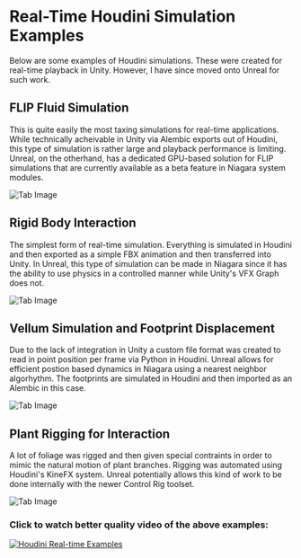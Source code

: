 # Real-Time Houdini Simulation Examples
Below are some examples of Houdini simulations. These were created for real-time playback in Unity. However, I have since moved onto Unreal for such work.  
## FLIP Fluid Simulation
This is quite easily the most taxing simulations for real-time applications. While technically acheivable in Unity via Alembic exports out of Houdini, this type of simulation is rather large and playback performance is limiting. Unreal, on the otherhand, has a dedicated GPU-based solution for FLIP simulations that are currently available as a beta feature in Niagara system modules.

![Tab Image](./IMG/FLIP_Fluid_Sim.gif) 

## Rigid Body Interaction
The simplest form of real-time simulation. Everything is simulated in Houdini and then exported as a simple FBX animation and then transferred into Unity. In Unreal, this type of simulation can be made in Niagara since it has the ability to use physics in a controlled manner while Unity's VFX Graph does not.

![Tab Image](./IMG/RBD_Sim.gif) 

## Vellum Simulation and Footprint Displacement
Due to the lack of integration in Unity a custom file format was created to read in point position per frame via Python in Houdini. Unreal allows for efficient postion based dynamics in Niagara using a nearest neighbor algorhythm. The footprints are simulated in Houdini and then imported as an Alembic in this case.

![Tab Image](./IMG/Vellum_Sim.gif) 

## Plant Rigging for Interaction
A lot of foliage was rigged and then given special contraints in order to mimic the natural motion of plant branches. Rigging was automated using Houdini's KineFX system. Unreal potentially allows this kind of work to be done internally with the newer Control Rig toolset.

![Tab Image](./IMG/Plant_Rigging.gif) 

### Click to watch better quality video of the above examples:
[![Houdini Real-time Examples](https://vumbnail.com/940423123:f67484b822.jpg)](https://vimeo.com/940423123/f67484b822?share=copy "Omniverse Replicator Output Example - Click to Watch!")
